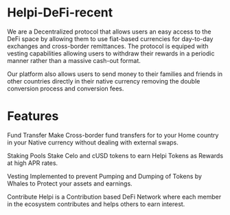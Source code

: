 # Helpi-DeFi-recent

We are a Decentralized protocol that allows users an easy access to the DeFi space by allowing them to use fiat-based currencies for day-to-day exchanges and cross-border remittances. The protocol is equiped with vesting capabilities allowing users to withdraw their rewards in a periodic manner rather than a massive cash-out format.

Our platform also allows users to send money to their families and friends in other countries directly in their native currency removing the double conversion process and conversion fees.

# Features

Fund Transfer
Make Cross-border fund transfers for to your Home country in your Native currency without dealing with external swaps.


Staking Pools
Stake Celo and cUSD tokens to earn Helpi Tokens as Rewards at high APR rates.

Vesting
Implemented to prevent Pumping and Dumping of Tokens by Whales to Protect your assets and earnings.

Contribute
Helpi is a Contribution based DeFi Network where each member in the ecosystem contributes and helps others to earn interest.
